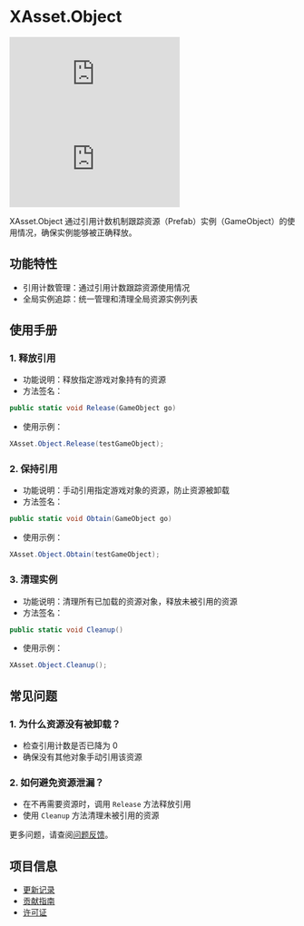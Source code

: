 # XAsset.Object

[![Version](https://img.shields.io/npm/v/ep.u3d.res)](https://www.npmjs.com/package/ep.u3d.res)
[![Downloads](https://img.shields.io/npm/dm/ep.u3d.res)](https://www.npmjs.com/package/ep.u3d.res)

XAsset.Object 通过引用计数机制跟踪资源（Prefab）实例（GameObject）的使用情况，确保实例能够被正确释放。

## 功能特性

- 引用计数管理：通过引用计数跟踪资源使用情况
- 全局实例追踪：统一管理和清理全局资源实例列表

## 使用手册

### 1. 释放引用
- 功能说明：释放指定游戏对象持有的资源
- 方法签名：
```csharp
public static void Release(GameObject go)
```
- 使用示例：
```csharp
XAsset.Object.Release(testGameObject);
```

### 2. 保持引用
- 功能说明：手动引用指定游戏对象的资源，防止资源被卸载
- 方法签名：
```csharp
public static void Obtain(GameObject go)
```
- 使用示例：
```csharp
XAsset.Object.Obtain(testGameObject);
```

### 3. 清理实例
- 功能说明：清理所有已加载的资源对象，释放未被引用的资源
- 方法签名：
```csharp
public static void Cleanup()
```
- 使用示例：
```csharp
XAsset.Object.Cleanup();
```

## 常见问题

### 1. 为什么资源没有被卸载？
- 检查引用计数是否已降为 0
- 确保没有其他对象手动引用该资源

### 2. 如何避免资源泄漏？
- 在不再需要资源时，调用 `Release` 方法释放引用
- 使用 `Cleanup` 方法清理未被引用的资源

更多问题，请查阅[问题反馈](../CONTRIBUTING.md#问题反馈)。

## 项目信息

- [更新记录](../CHANGELOG.md)
- [贡献指南](../CONTRIBUTING.md)
- [许可证](../LICENSE)